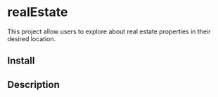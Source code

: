 # realEstate
This project allow users to explore about real estate properties in their desired location.
## Install
## Description